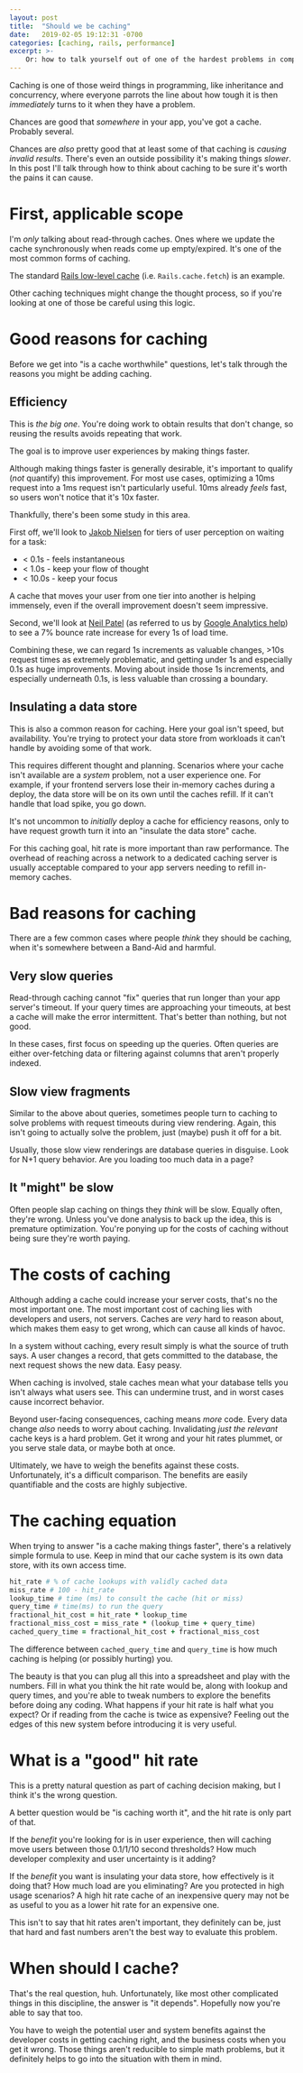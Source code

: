 ```yaml
---
layout: post
title:  "Should we be caching"
date:   2019-02-05 19:12:31 -0700
categories: [caching, rails, performance]
excerpt: >-
    Or: how to talk yourself out of one of the hardest problems in computers
---
```


Caching is one of those weird things in programming, like inheritance and concurrency, where everyone parrots the line about how tough it is then *immediately* turns to it when they have a problem.

Chances are good that *somewhere* in your app, you've got a cache. Probably several.

Chances are *also* pretty good that at least some of that caching is *causing invalid results*. There's even an outside possibility it's making things *slower*. In this post I'll talk through how to think about caching to be sure it's worth the pains it can cause.

# First, applicable scope
I'm *only* talking about read-through caches. Ones where we update the cache synchronously when reads come up empty/expired. It's one of the most common forms of caching.

The standard [Rails low-level cache](https://guides.rubyonrails.org/caching_with_rails.html#low-level-caching) (i.e. `Rails.cache.fetch`) is an example.

Other caching techniques might change the thought process, so if you're looking at one of those be careful using this logic.

# Good reasons for caching
Before we get into "is a cache worthwhile" questions, let's talk through the reasons you might be adding caching.

## Efficiency
This is *the big one*. You're doing work to obtain results that don't change, so reusing the results avoids repeating that work.

The goal is to improve user experiences by making things faster.

Although making things faster is generally desirable, it's important to qualify (*not* quantify) this improvement. For most use cases, optimizing a 10ms request into a 1ms request isn't particularly useful. 10ms already *feels* fast, so users won't notice that it's 10x faster.

Thankfully, there's been some study in this area.

First off, we'll look to [Jakob Nielsen](https://www.nngroup.com/articles/response-times-3-important-limits/) for tiers of user perception on waiting for a task:

* < 0.1s - feels instantaneous
* < 1.0s - keep your flow of thought
* < 10.0s - keep your focus

A cache that moves your user from one tier into another is helping immensely, even if the overall improvement doesn't seem impressive.

Second, we'll look at [Neil Patel](https://neilpatel.com/blog/loading-time/) (as referred to us by [Google Analytics help](https://support.google.com/analytics/answer/4589209?hl=en)) to see a 7% bounce rate increase for every 1s of load time.

Combining these, we can regard 1s increments as valuable changes, >10s request times as extremely problematic, and getting under 1s and especially 0.1s as huge improvements. Moving about inside those 1s increments, and especially underneath 0.1s, is less valuable than crossing a boundary.

## Insulating a data store
This is also a common reason for caching. Here your goal isn't speed, but availability. You're trying to protect your data store from workloads it can't handle by avoiding some of that work.

This requires different thought and planning. Scenarios where your cache isn't available are a *system* problem, not a user experience one. For example, if your frontend servers lose their in-memory caches during a deploy, the data store will be on its own until the caches refill. If it can't handle that load spike, you go down.

It's not uncommon to *initially* deploy a cache for efficiency reasons, only to have request growth turn it into an "insulate the data store" cache.

For this caching goal, hit rate is more important than raw performance. The overhead of reaching across a network to a dedicated caching server is usually acceptable compared to your app servers needing to refill in-memory caches.

# Bad reasons for caching
There are a few common cases where people *think* they should be caching, when it's somewhere between a Band-Aid and harmful.

## Very slow queries
Read-through caching cannot "fix" queries that run longer than your app server's timeout. If your query times are approaching your timeouts, at best a cache will make the error intermittent. That's better than nothing, but not good.

In these cases, first focus on speeding up the queries. Often queries are either over-fetching data or filtering against columns that aren't properly indexed.

## Slow view fragments
Similar to the above about queries, sometimes people turn to caching to solve problems with request timeouts during view rendering. Again, this isn't going to actually solve the problem, just (maybe) push it off for a bit.

Usually, those slow view renderings are database queries in disguise. Look for N+1 query behavior. Are you loading too much data in a page?

## It "might" be slow
Often people slap caching on things they *think* will be slow. Equally often, they're wrong. Unless you've done analysis to back up the idea, this is premature optimization. You're ponying up for the costs of caching without being sure they're worth paying.

# The costs of caching
Although adding a cache could increase your server costs, that's no the most important one. The most important cost of caching lies with developers and users, not servers. Caches are *very* hard to reason about, which makes them easy to get wrong, which can cause all kinds of havoc.

In a system without caching, every result simply is what the source of truth says. A user changes a record, that gets committed to the database, the next request shows the new data. Easy peasy.

When caching is involved, stale caches mean what your database tells you isn't always what users see. This can undermine trust, and in worst cases cause incorrect behavior.

Beyond user-facing consequences, caching means *more* code. Every data change *also* needs to worry about caching. Invalidating *just the relevant* cache keys is a hard problem. Get it wrong and your hit rates plummet, or you serve stale data, or maybe both at once.

Ultimately, we have to weigh the benefits against these costs. Unfortunately, it's a difficult comparison. The benefits are easily quantifiable and the costs are highly subjective.

# The caching equation
When trying to answer "is a cache making things faster", there's a relatively simple formula to use. Keep in mind that our cache system is its own data store, with its own access time.

```ruby
hit_rate # % of cache lookups with validly cached data
miss_rate # 100 - hit_rate
lookup_time # time (ms) to consult the cache (hit or miss)
query_time # time(ms) to run the query
fractional_hit_cost = hit_rate * lookup_time
fractional_miss_cost = miss_rate * (lookup_time + query_time)
cached_query_time = fractional_hit_cost + fractional_miss_cost
```

The difference between `cached_query_time` and `query_time` is how much caching is helping (or possibly hurting) you.

The beauty is that you can plug all this into a spreadsheet and play with the numbers. Fill in what you think the hit rate would be, along with lookup and query times, and you're able to tweak numbers to explore the benefits before doing any coding. What happens if your hit rate is half what you expect? Or if reading from the cache is twice as expensive? Feeling out the edges of this new system before introducing it is very useful.

# What is a "good" hit rate
This is a pretty natural question as part of caching decision making, but I think it's the wrong question.

A better question would be "is caching worth it", and the hit rate is only part of that.

If the *benefit* you're looking for is in user experience, then will caching move users between those 0.1/1/10 second thresholds? How much developer complexity and user uncertainty is it adding?

If the *benefit* you want is insulating your data store, how effectively is it doing that? How much load are you eliminating? Are you protected in high usage scenarios? A high hit rate cache of an inexpensive query may not be as useful to you as a lower hit rate for an expensive one.

This isn't to say that hit rates aren't important, they definitely can be, just that hard and fast numbers aren't the best way to evaluate this problem.

# When should I cache?
That's the real question, huh. Unfortunately, like most other complicated things in this discipline, the answer is "it depends". Hopefully now you're able to say that too.

You have to weigh the potential user and system benefits against the developer costs in getting caching right, and the business costs when you get it wrong. Those things aren't reducible to simple math problems, but it definitely helps to go into the situation with them in mind.
